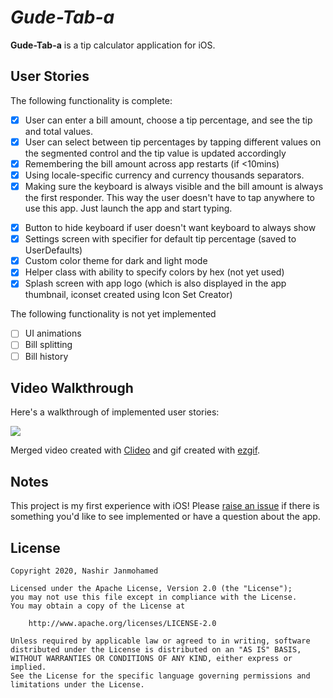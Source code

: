 # *Gude-Tab-a*

**Gude-Tab-a** is a tip calculator application for iOS.

## User Stories

The following functionality is complete:

* [x] User can enter a bill amount, choose a tip percentage, and see the tip and total values.
* [x] User can select between tip percentages by tapping different values on the segmented control and the tip value is updated accordingly
* [x] Remembering the bill amount across app restarts (if <10mins)
* [x] Using locale-specific currency and currency thousands separators.
* [x] Making sure the keyboard is always visible and the bill amount is always the first responder. This way the user doesn't have to tap anywhere to use this app. Just launch the app and start typing.
- [x] Button to hide keyboard if user doesn't want keyboard to always show
- [x] Settings screen with specifier for default tip percentage (saved to UserDefaults)
- [x] Custom color theme for dark and light mode
- [x] Helper class with ability to specify colors by hex (not yet used)
- [x] Splash screen with app logo (which is also displayed in the app thumbnail, iconset created using Icon Set Creator)

The following functionality is not yet implemented

* [ ] UI animations
* [ ] Bill splitting
* [ ] Bill history

## Video Walkthrough

Here's a walkthrough of implemented user stories:

![](gude-tab-a.gif)

Merged video created with [Clideo](https://clideo.com/editor/merge-video) and gif created with [ezgif](https://ezgif.com/video-to-gif/).

## Notes

This project is my first experience with iOS! Please [raise an issue](https://github.com/nashirj/gude-tab-a/issues/new/choose) if there is something you'd like to see implemented or have a question about the app.

## License

    Copyright 2020, Nashir Janmohamed

    Licensed under the Apache License, Version 2.0 (the "License");
    you may not use this file except in compliance with the License.
    You may obtain a copy of the License at

        http://www.apache.org/licenses/LICENSE-2.0

    Unless required by applicable law or agreed to in writing, software
    distributed under the License is distributed on an "AS IS" BASIS,
    WITHOUT WARRANTIES OR CONDITIONS OF ANY KIND, either express or implied.
    See the License for the specific language governing permissions and
    limitations under the License.
